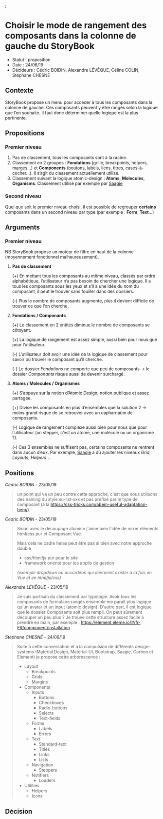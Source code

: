 <!--  Modèle MADR : https://adr.github.io/madr/ -->;

# Choisir le mode de rangement des composants dans la colonne de gauche du StoryBook

* Statut&nbsp;: proposition
* Date&nbsp;: 24/06/19
* Décideurs&nbsp;: Cédric BOIDIN, Alexandre LÉVÊQUE, Céline COLIN, Stéphane CHESNÉ


## Contexte

StoryBook propose un menu pour accéder à tous les composants dans la colonne de gauche. Ces composants peuvent y être rangés selon la logique que l’on souhaite. Il faut donc déterminer quelle logique est la plus pertinente.


## Propositions

### Premier niveau
1. Pas de classement, tous les composants sont à la racine.
2. Classement en 2 groupes : **Fondations** (grille, breakpoints, helpers, marges…)  et **Components** (boutons, labels, liens, titres, cases-à-cocher…). Il s’agit du classement actuellement utilisé.
3. Classement suivant la logique atomic-design : **Atoms**, **Molecules**, **Organisms**. Classement utilisé par exemple par [Saagie](https://7-design-system.public.prod.saagie.io/v/latest/)

### Second niveau
Quel que soit le premier niveau choisi, il est possible de regrouper **certains** composants dans un second niveau par type (par exemple : **Form**, **Text**…)


## Arguments

### Premier niveau
NB StoryBook propose un moteur de filtre en haut de la colonne (moyennement fonctionnel malheureusement).

1. **Pas de classement**

   (+) En mettant tous les composants au même niveau, classés par ordre alphabétique, l’utilisateur n’a pas besoin de chercher une logique. Il a tous les composants sous les yeux et s’il a une idée du nom du composant, il peut le trouver sans fouiller dans des dossiers.
   
   (-) Plus le nombre de composants augmente, plus il devient difficile de trouver ce que l’on cherche.
 
2. **Fondations / Componants**

   (+) Le classement en 2 entités diminue le nombre de composants se côtoyant.
   
   (+) La logique de rangement est assez simple, aussi bien pour nous que pour l’utilisateur.
   
   (-) L’utilisateur doit avoir une idée de la logique de classement pour savoir où trouver le composant qu’il cherche.
   
   (-) Le dossier *Fondations* ne comporte que peu de composants -> le dossier *Componants* risque aussi de devenir surchargé.

3. **Atoms / Molecules / Organismes**

   (+) S’appuye sur la notion d’Atomic Design, notion publique et assez partagée.
   
   (+) Divise les composants en plus d’ensembles que la solution 2 -> moins grand risque de se retrouver avec un capharnaüm de composants.
   
   (-) Logique de rangement complexe aussi bien pour nous que pour l’utilisateur (un stepper, c’est un atome, une molécule ou un organisme ?).
   
   (-) Ces 3 ensembles ne suffisent pas, certains composants ne rentrent dans aucun d’eux. Par exemple, [Saagie](https://7-design-system.public.prod.saagie.io/v/latest/) a dû ajouter les niveaux *Grid*, *Layouts*, *Helpers*…

## Positions

*Cédric BOIDIN* - 23/05/19

> un point qui va un peu contre cette approche, c'est que nous utilisons des naming du style su-list-xxx et pas prefixé par le type de composant (à la https://css-tricks.com/abem-useful-adaptation-bem/).


*Cédric BOIDIN* - 23/05/19

> Sinon avec le découpage atomicn j'aime bien l'idée de mixer éléments html/css pur et Composant Vue.
> 
> Mais cela ne cadre helas peut être pas si bien avec notre approche double
> * css/html/js pur pour le site
> * framework orienté pour les applis de gestion
> 
> *(exemple dropdown ou accordéon qui devraient exister à la fois en Vue et en html/js/css)*


*Alexandre LÉVÊQUE* - 23/05/19

> Je suis partisan du classement par typologie. Avoir tous les composants de formulaire rangés ensemble me paraît plus logique qu'un avatar et un input (atomic design). D'autre part, il est logique que le dossier Composants soit plus rempli. On peut sûrement découper un peu plus ? Je trouve cette structure assez facile à prendre en main, par exemple&nbsp;: https://element.eleme.io/#/fr-FR/component/installation


*Stéphane CHESNÉ* - 24/06/19

> Suite à cette conversation et à la compulsion de différents design-systems (Material Design, Material-UI, Bootstrap, Saagie, Carbon et Element) je propose cette arborescence&nbsp;:
> 
> * Layout
>     * Breakpoints
>     * Grids
>     * Margins
> * Components
>     * Inputs
>         * Buttons
>         * Checkboxes
>         * Radio-buttons
>         * Selects
>         * Text-fields
>     * Forms
>         * Labels
>         * Errors
>     * Text
>         * Standard-text
>         * Titles
>         * Links
>         * Lists
>     * Navigation
>         * Steppers
>     * Notifiers
>         * Loaders
> * Utilities
>     * Helpers
>     * Icons


## Décision
